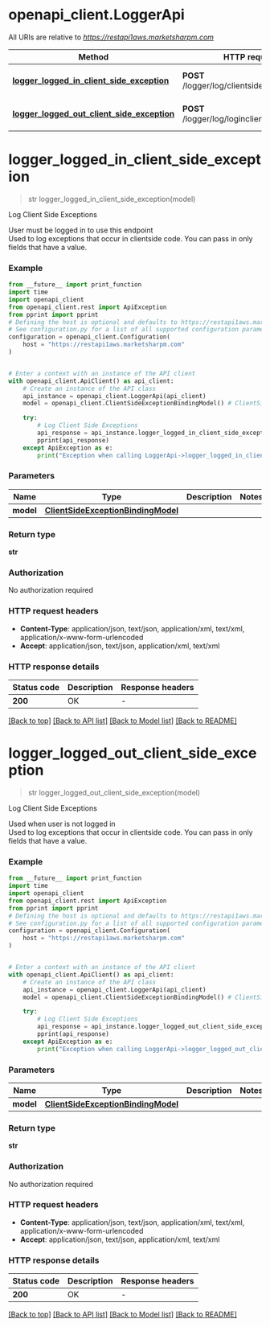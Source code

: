 # openapi_client.LoggerApi

All URIs are relative to *https://restapi1aws.marketsharpm.com*

Method | HTTP request | Description
------------- | ------------- | -------------
[**logger_logged_in_client_side_exception**](LoggerApi.md#logger_logged_in_client_side_exception) | **POST** /logger/log/clientsideexception | Log Client Side Exceptions
[**logger_logged_out_client_side_exception**](LoggerApi.md#logger_logged_out_client_side_exception) | **POST** /logger/log/loginclientsideexception | Log Client Side Exceptions


# **logger_logged_in_client_side_exception**
> str logger_logged_in_client_side_exception(model)

Log Client Side Exceptions

User must be logged in to use this endpoint              <br /> Used to log exceptions that occur in clientside code. You can pass in only fields that have a value.

### Example

```python
from __future__ import print_function
import time
import openapi_client
from openapi_client.rest import ApiException
from pprint import pprint
# Defining the host is optional and defaults to https://restapi1aws.marketsharpm.com
# See configuration.py for a list of all supported configuration parameters.
configuration = openapi_client.Configuration(
    host = "https://restapi1aws.marketsharpm.com"
)


# Enter a context with an instance of the API client
with openapi_client.ApiClient() as api_client:
    # Create an instance of the API class
    api_instance = openapi_client.LoggerApi(api_client)
    model = openapi_client.ClientSideExceptionBindingModel() # ClientSideExceptionBindingModel | 

    try:
        # Log Client Side Exceptions
        api_response = api_instance.logger_logged_in_client_side_exception(model)
        pprint(api_response)
    except ApiException as e:
        print("Exception when calling LoggerApi->logger_logged_in_client_side_exception: %s\n" % e)
```

### Parameters

Name | Type | Description  | Notes
------------- | ------------- | ------------- | -------------
 **model** | [**ClientSideExceptionBindingModel**](ClientSideExceptionBindingModel.md)|  | 

### Return type

**str**

### Authorization

No authorization required

### HTTP request headers

 - **Content-Type**: application/json, text/json, application/xml, text/xml, application/x-www-form-urlencoded
 - **Accept**: application/json, text/json, application/xml, text/xml

### HTTP response details
| Status code | Description | Response headers |
|-------------|-------------|------------------|
**200** | OK |  -  |

[[Back to top]](#) [[Back to API list]](../README.md#documentation-for-api-endpoints) [[Back to Model list]](../README.md#documentation-for-models) [[Back to README]](../README.md)

# **logger_logged_out_client_side_exception**
> str logger_logged_out_client_side_exception(model)

Log Client Side Exceptions

Used when user is not logged in              <br /> Used to log exceptions that occur in clientside code. You can pass in only fields that have a value.

### Example

```python
from __future__ import print_function
import time
import openapi_client
from openapi_client.rest import ApiException
from pprint import pprint
# Defining the host is optional and defaults to https://restapi1aws.marketsharpm.com
# See configuration.py for a list of all supported configuration parameters.
configuration = openapi_client.Configuration(
    host = "https://restapi1aws.marketsharpm.com"
)


# Enter a context with an instance of the API client
with openapi_client.ApiClient() as api_client:
    # Create an instance of the API class
    api_instance = openapi_client.LoggerApi(api_client)
    model = openapi_client.ClientSideExceptionBindingModel() # ClientSideExceptionBindingModel | 

    try:
        # Log Client Side Exceptions
        api_response = api_instance.logger_logged_out_client_side_exception(model)
        pprint(api_response)
    except ApiException as e:
        print("Exception when calling LoggerApi->logger_logged_out_client_side_exception: %s\n" % e)
```

### Parameters

Name | Type | Description  | Notes
------------- | ------------- | ------------- | -------------
 **model** | [**ClientSideExceptionBindingModel**](ClientSideExceptionBindingModel.md)|  | 

### Return type

**str**

### Authorization

No authorization required

### HTTP request headers

 - **Content-Type**: application/json, text/json, application/xml, text/xml, application/x-www-form-urlencoded
 - **Accept**: application/json, text/json, application/xml, text/xml

### HTTP response details
| Status code | Description | Response headers |
|-------------|-------------|------------------|
**200** | OK |  -  |

[[Back to top]](#) [[Back to API list]](../README.md#documentation-for-api-endpoints) [[Back to Model list]](../README.md#documentation-for-models) [[Back to README]](../README.md)

